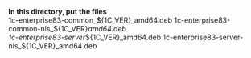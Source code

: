 **In this directory, put the files**  
1c-enterprise83-common_${1C_VER}_amd64.deb  
1c-enterprise83-common-nls_${1C_VER}_amd64.deb  
1c-enterprise83-server_${1C_VER}_amd64.deb  
1c-enterprise83-server-nls_${1C_VER}_amd64.deb